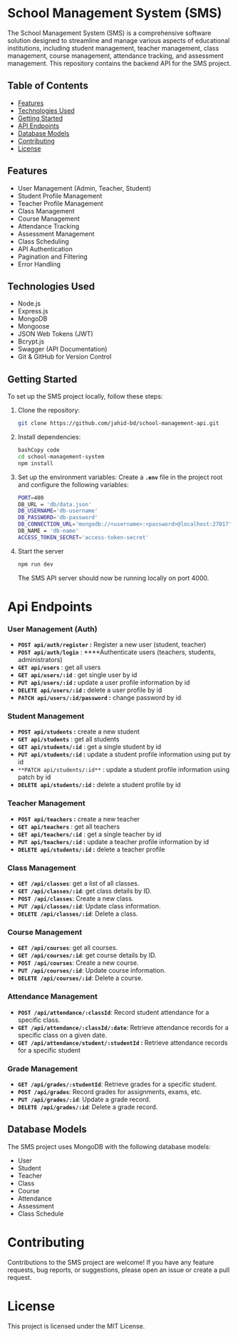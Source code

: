 # School Management System (SMS)

The School Management System (SMS) is a comprehensive software solution designed to streamline and manage various aspects of educational institutions, including student management, teacher management, class management, course management, attendance tracking, and assessment management. This repository contains the backend API for the SMS project.

## Table of Contents

- [Features](#features)
- [Technologies Used](#technologies-used)
- [Getting Started](#getting-started)
- [API Endpoints](#api-endpoints)
- [Database Models](#database-models)
- [Contributing](#contributing)
- [License](#license)

## Features

- User Management (Admin, Teacher, Student)
- Student Profile Management
- Teacher Profile Management
- Class Management
- Course Management
- Attendance Tracking
- Assessment Management
- Class Scheduling
- API Authentication
- Pagination and Filtering
- Error Handling

## Technologies Used

- Node.js
- Express.js
- MongoDB
- Mongoose
- JSON Web Tokens (JWT)
- Bcrypt.js
- Swagger (API Documentation)
- Git & GitHub for Version Control

## Getting Started

To set up the SMS project locally, follow these steps:

1. Clone the repository:

   ```bash
   git clone https://github.com/jahid-bd/school-management-api.git

2. Install dependencies:
   
   ```bash
   bashCopy code
   cd school-management-system
   npm install
   ```
3. Set up the environment variables:
   Create a **`.env`** file in the project root and configure the following variables:
   ```bash
   PORT=400	
   DB_URL = 'db/data.json'
   DB_USERNAME='db-username'
   DB_PASSWORD='db-password'
   DB_CONNECTION_URL='mongodb://<username>:<password>@localhost:27017'
   DB_NAME = 'db-name'
   ACCESS_TOKEN_SECRET='access-token-secret'
   ```
   
5. Start the server

   ```bash
   npm run dev
   ```
   The SMS API server should now be running locally on port 4000.

# Api Endpoints
   
### User Management (Auth)

- **`POST api/auth/register` :** Register a new user (student, teacher)
- **`POST api/auth/login`** : ****Authenticate users (teachers, students, administrators)
- **`GET api/users`** : get all users
- **`GET api/users/:id`** : get single user by id
- **`PUT api/users/:id` :** update a user profile information by id
- **`DELETE api/users/:id` :** delete a user profile by id
- **`PATCH api/users/:id/password` :**  change password by id

### Student Management

- **`POST api/students` :** create a new student
- **`GET api/students`** : get all students
- **`GET api/students/:id`** : get a single student by id
- **`PUT api/students/:id` :** update a student profile information using put by id
- `**PATCH api/students/:id**` : update a student profile information using patch by id
- **`DELETE api/students/:id` :** delete a student profile by id

### Teacher Management

- **`POST api/teachers` :** create a new teacher
- **`GET api/teachers`** : get all teachers
- **`GET api/teachers/:id`** : get a single teacher by id
- **`PUT api/teachers/:id` :** update a teacher profile information by id
- **`DELETE api/students/:id` :** delete a teacher profile

### Class Management

- **`GET /api/classes`**: get a list of all classes.
- **`GET /api/classes/:id`**: get class details by ID.
- **`POST /api/classes`**: Create a new class.
- **`PUT /api/classes/:id`**: Update class information.
- **`DELETE /api/classes/:id`**: Delete a class.

### Course Management

- **`GET /api/courses`**: get all courses.
- **`GET /api/courses/:id`**: get course details by ID.
- **`POST /api/courses`**: Create a new course.
- **`PUT /api/courses/:id`**: Update course information.
- **`DELETE /api/courses/:id`**: Delete a course.

### Attendance Management

- **`POST /api/attendance/:classId`**: Record student attendance for a specific class.
- **`GET /api/attendance/:classId/:date`**: Retrieve attendance records for a specific class on a given date.
- **`GET /api/attendance/student/:studentId` :** Retrieve attendance records for a specific student

### Grade Management

- **`GET /api/grades/:studentId`**: Retrieve grades for a specific student.
- **`POST /api/grades`**: Record grades for assignments, exams, etc.
- **`PUT /api/grades/:id`**: Update a grade record.
- **`DELETE /api/grades/:id`**: Delete a grade record.
  
## **Database Models**

The SMS project uses MongoDB with the following database models:

- User
- Student
- Teacher
- Class
- Course
- Attendance
- Assessment
- Class Schedule

# Contributing
Contributions to the SMS project are welcome! If you have any feature requests, bug reports, or suggestions, please open an issue or create a pull request.

# License
This project is licensed under the MIT License.
